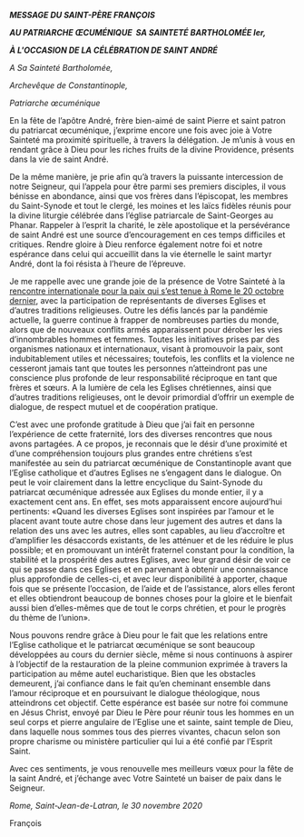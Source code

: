 ***MESSAGE DU SAINT-PÈRE FRANÇOIS***

***AU PATRIARCHE ŒCUMÉNIQUE  SA SAINTETÉ BARTHOLOMÉE Ier,***

***À L'OCCASION DE LA CÉLÉBRATION DE SAINT ANDRÉ***

*A Sa Sainteté Bartholomée,*

*Archevêque de Constantinople,*

*Patriarche œcuménique*

En la fête de l’apôtre André, frère bien-aimé de saint Pierre et saint patron du patriarcat œcuménique, j’exprime encore une fois avec joie à Votre Sainteté ma proximité spirituelle, à travers la délégation. Je m’unis à vous en rendant grâce à Dieu pour les riches fruits de la divine Providence, présents dans la vie de saint André.

De la même manière, je prie afin qu’à travers la puissante intercession de notre Seigneur, qui l’appela pour être parmi ses premiers disciples, il vous bénisse en abondance, ainsi que vos frères dans l’épiscopat, les membres du Saint-Synode et tout le clergé, les moines et les laïcs fidèles réunis pour la divine liturgie célébrée dans l’église patriarcale de Saint-Georges au Phanar. Rappeler à l’esprit la charité, le zèle apostolique et la persévérance de saint André est une source d’encouragement en ces temps difficiles et critiques. Rendre gloire à Dieu renforce également notre foi et notre espérance dans celui qui accueillit dans la vie éternelle le saint martyr André, dont la foi résista à l’heure de l’épreuve.

Je me rappelle avec une grande joie de la présence de Votre Sainteté à la [rencontre internationale pour la paix qui s’est tenue à Rome le 20 octobre dernier](http://www.vatican.va/content/francesco/fr/homilies/2020/documents/papa-francesco_20201020_omelia-pace.html), avec la participation de représentants de diverses Eglises et d’autres traditions religieuses. Outre les défis lancés par la pandémie actuelle, la guerre continue à frapper de nombreuses parties du monde, alors que de nouveaux conflits armés apparaissent pour dérober les vies d’innombrables hommes et femmes. Toutes les initiatives prises par des organismes nationaux et internationaux, visant à promouvoir la paix, sont indubitablement utiles et nécessaires; toutefois, les conflits et la violence ne cesseront jamais tant que toutes les personnes n’atteindront pas une conscience plus profonde de leur responsabilité réciproque en tant que frères et sœurs. A la lumière de cela les Eglises chrétiennes, ainsi que d’autres traditions religieuses, ont le devoir primordial d’offrir un exemple de dialogue, de respect mutuel et de coopération pratique.

C’est avec une profonde gratitude à Dieu que j’ai fait en personne l’expérience de cette fraternité, lors des diverses rencontres que nous avons partagées. A ce propos, je reconnais que le désir d’une proximité et d’une compréhension toujours plus grandes entre chrétiens s’est manifestée au sein du patriarcat œcuménique de Constantinople avant que l’Eglise catholique et d’autres Eglises ne s’engagent dans le dialogue. On peut le voir clairement dans la lettre encyclique du Saint-Synode du patriarcat œcuménique adressée aux Eglises du monde entier, il y a exactement cent ans. En effet, ses mots apparaissent encore aujourd’hui pertinents: «Quand les diverses Eglises sont inspirées par l’amour et le placent avant toute autre chose dans leur jugement des autres et dans la relation des uns avec les autres, elles sont capables, au lieu d’accroître et d’amplifier les désaccords existants, de les atténuer et de les réduire le plus possible; et en promouvant un intérêt fraternel constant pour la condition, la stabilité et la prospérité des autres Eglises, avec leur grand désir de voir ce qui se passe dans ces Eglises et en parvenant à obtenir une connaissance plus approfondie de celles-ci, et avec leur disponibilité à apporter, chaque fois que se présente l’occasion, de l’aide et de l’assistance, alors elles feront et elles obtiendront beaucoup de bonnes choses pour la gloire et le bienfait aussi bien d’elles-mêmes que de tout le corps chrétien, et pour le progrès du thème de l’union».

Nous pouvons rendre grâce à Dieu pour le fait que les relations entre l’Eglise catholique et le patriarcat œcuménique se sont beaucoup développées au cours du dernier siècle, même si nous continuons à aspirer à l’objectif de la restauration de la pleine communion exprimée à travers la participation au même autel eucharistique. Bien que les obstacles demeurent, j’ai confiance dans le fait qu’en cheminant ensemble dans l’amour réciproque et en poursuivant le dialogue théologique, nous atteindrons cet objectif. Cette espérance est basée sur notre foi commune en Jésus Christ, envoyé par Dieu le Père pour réunir tous les hommes en un seul corps et pierre angulaire de l’Eglise une et sainte, saint temple de Dieu, dans laquelle nous sommes tous des pierres vivantes, chacun selon son propre charisme ou ministère particulier qui lui a été confié par l’Esprit Saint.

Avec ces sentiments, je vous renouvelle mes meilleurs vœux pour la fête de la saint André, et j’échange avec Votre Sainteté un baiser de paix dans le Seigneur.

*Rome, Saint-Jean-de-Latran, le 30 novembre 2020*

François
